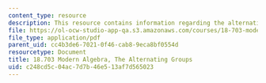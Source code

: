 ```yaml
---
content_type: resource
description: This resource contains information regarding the alternating groups.
file: https://ol-ocw-studio-app-qa.s3.amazonaws.com/courses/18-703-modern-algebra-spring-2013/c248cd5c04ac7d7b46e513af7d565023_MIT18_703S13_pra_l_11.pdf
file_type: application/pdf
parent_uid: cc4b3de6-7021-0f46-cab8-9eca8bf0554d
resourcetype: Document
title: 18.703 Modern Algebra, The Alternating Groups
uid: c248cd5c-04ac-7d7b-46e5-13af7d565023
---
```

